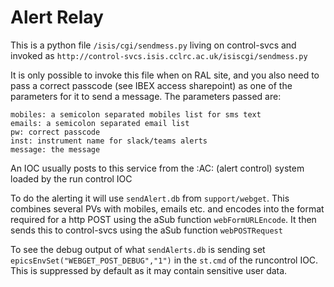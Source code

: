 # Alert Relay

This is a python file `/isis/cgi/sendmess.py` living on control-svcs and invoked as `http://control-svcs.isis.cclrc.ac.uk/isiscgi/sendmess.py`

It is only possible to invoke this file when on RAL site, and you also need to pass a correct passcode (see IBEX access sharepoint) as one of the parameters for it to send a message. The parameters passed are:
```
mobiles: a semicolon separated mobiles list for sms text
emails: a semicolon separated email list
pw: correct passcode
inst: instrument name for slack/teams alerts
message: the message
```

An IOC usually posts to this service from the :AC: (alert control) system loaded by the run control IOC

To do the alerting it will use `sendAlert.db` from `support/webget`. This combines several PVs with mobiles, emails etc. and encodes into the format required for a http POST using the aSub function `webFormURLEncode`. It then sends this to control-svcs using the aSub function `webPOSTRequest`

To see the debug output of what `sendAlerts.db` is sending set `epicsEnvSet("WEBGET_POST_DEBUG","1")` in the `st.cmd` of the runcontrol IOC. This is suppressed by default as it may contain sensitive user data.